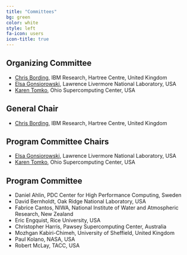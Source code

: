 ```yaml
---
title: "Committees"
bg: green
color: white
style: left
fa-icon: users
icon-title: true
---
```


## Organizing Committee

* [Chris Bording](https://researcher.watson.ibm.com/researcher/view.php?person=ibm-Chris.Bording), IBM Research, Hartree Centre, United Kingdom
* [Elsa Gonsiorowski](https://computation.llnl.gov/about/our-people/highlights/elsa-gonsiorowski), Lawrence Livermore National Laboratory, USA
* [Karen Tomko](https://www.osc.edu/~ktomko), Ohio Supercomputing Center, USA

## General Chair

* [Chris Bording](https://researcher.watson.ibm.com/researcher/view.php?person=ibm-Chris.Bording), IBM Research, Hartree Centre, United Kingdom

## Program Committee Chairs

* [Elsa Gonsiorowski](https://computation.llnl.gov/about/our-people/highlights/elsa-gonsiorowski), Lawrence Livermore National Laboratory, USA
* [Karen Tomko](https://www.osc.edu/~ktomko), Ohio Supercomputing Center, USA

## Program Committee

* Daniel Ahlin, PDC Center for High Performance Computing, Sweden
* David Bernholdt, Oak Ridge National Laboratory, USA
* Fabrice Cantos, NIWA, National Institute of Water and Atmospheric Research, New Zealand
* Eric Engquist, Rice University, USA
* Christopher Harris, Pawsey Supercomputing Center, Australia
* Mozhgan Kabiri-Chimeh, University of Sheffield, United Kingdom
* Paul Kolano, NASA, USA
* Robert McLay, TACC, USA
